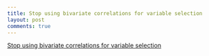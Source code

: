 ```yaml
---
title: Stop using bivariate correlations for variable selection
layout: post
comments: true
---
```


[Stop using bivariate correlations for variable selection](http://jacobsimmering.com/2014/03/20/BivariateCorrelations.html)